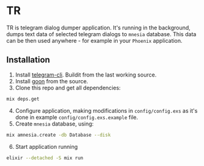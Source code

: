 # TR

TR is telegram dialog dumper application. It's running in the background,
dumps text data of selected telegram dialogs to `mnesia` database. This data
can be then used anywhere - for example in your `Phoenix` application.

## Installation

1. Install [telegram-cli](https://github.com/vysheng/tg). Buildit from the last working source.
2. Install [goon](https://github.com/alco/goon) from the source.
3. Clone this repo and get all dependencies:
  
  ```bash
  mix deps.get
  ```
4. Configure application, making modifications in `config/config.exs`
as it's done in example `config/config.exs.example` file.
5. Create `mnesia` database, using:
  
  ```bash
  mix amnesia.create -db Database --disk
  ```
6. Start application running
  
  ```bash
  elixir --detached -S mix run
  ```

